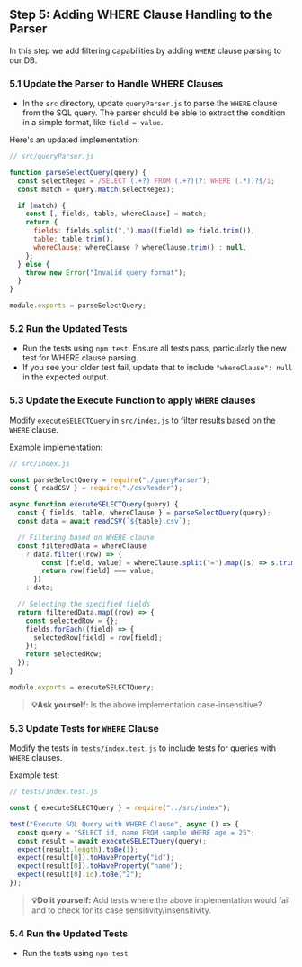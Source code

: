 ## Step 5: Adding WHERE Clause Handling to the Parser

In this step we add filtering capabilities by adding `WHERE` clause parsing to our DB.

### 5.1 Update the Parser to Handle WHERE Clauses

- In the `src` directory, update `queryParser.js` to parse the `WHERE` clause from the SQL query.
  The parser should be able to extract the condition in a simple format, like `field = value`.

Here's an updated implementation:

```javascript
// src/queryParser.js

function parseSelectQuery(query) {
  const selectRegex = /SELECT (.+?) FROM (.+?)(?: WHERE (.*))?$/i;
  const match = query.match(selectRegex);

  if (match) {
    const [, fields, table, whereClause] = match;
    return {
      fields: fields.split(",").map((field) => field.trim()),
      table: table.trim(),
      whereClause: whereClause ? whereClause.trim() : null,
    };
  } else {
    throw new Error("Invalid query format");
  }
}

module.exports = parseSelectQuery;
```

### 5.2 Run the Updated Tests

- Run the tests using `npm test`. Ensure all tests pass, particularly the new test for WHERE clause parsing.
- If you see your older test fail, update that to include `"whereClause": null` in the expected output.

### 5.3 Update the Execute Function to apply `WHERE` clauses

Modify `executeSELECTQuery` in `src/index.js` to filter results based on the `WHERE` clause.

Example implementation:

```javascript
// src/index.js

const parseSelectQuery = require("./queryParser");
const { readCSV } = require("./csvReader");

async function executeSELECTQuery(query) {
  const { fields, table, whereClause } = parseSelectQuery(query);
  const data = await readCSV(`${table}.csv`);

  // Filtering based on WHERE clause
  const filteredData = whereClause
    ? data.filter((row) => {
        const [field, value] = whereClause.split("=").map((s) => s.trim());
        return row[field] === value;
      })
    : data;

  // Selecting the specified fields
  return filteredData.map((row) => {
    const selectedRow = {};
    fields.forEach((field) => {
      selectedRow[field] = row[field];
    });
    return selectedRow;
  });
}

module.exports = executeSELECTQuery;
```

> **💡Ask yourself:** Is the above implementation case-insensitive?

### 5.3 Update Tests for `WHERE` Clause

Modify the tests in `tests/index.test.js` to include tests for queries with `WHERE` clauses.

Example test:

```javascript
// tests/index.test.js

const { executeSELECTQuery } = require("../src/index");

test("Execute SQL Query with WHERE Clause", async () => {
  const query = "SELECT id, name FROM sample WHERE age = 25";
  const result = await executeSELECTQuery(query);
  expect(result.length).toBe(1);
  expect(result[0]).toHaveProperty("id");
  expect(result[0]).toHaveProperty("name");
  expect(result[0].id).toBe("2");
});
```

> **💡Do it yourself:** Add tests where the above
> implementation would fail and to check for its case sensitivity/insensitivity.

### 5.4 Run the Updated Tests

- Run the tests using `npm test`
